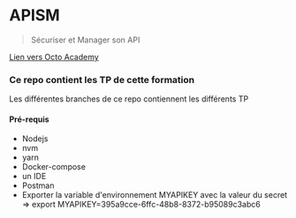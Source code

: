 # APISM
> Sécuriser et Manager son API
> 
[Lien vers Octo Academy](https://www.octo.academy/catalogue/formation/apism-securiser-et-manager-son-api/)  

### Ce repo contient les TP de cette formation
Les différentes branches de ce repo contiennent les différents TP

#### Pré-requis
* Nodejs
* nvm
* yarn
* Docker-compose
* un IDE
* Postman
* Exporter la variable d'environnement MYAPIKEY avec la valeur du secret  => export MYAPIKEY=395a9cce-6ffc-48b8-8372-b95089c3abc6
